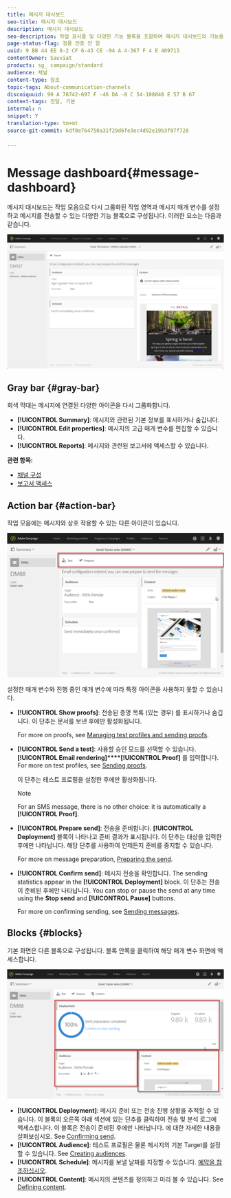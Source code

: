 ```yaml
---
title: 메시지 대시보드
seo-title: 메시지 대시보드
description: 메시지 대시보드
seo-description: 작업 표시줄 및 다양한 기능 블록을 포함하여 메시지 대시보드의 기능을 살펴볼 수 있습니다.
page-status-flag: 정품 인증 안 함
uuid: 9 BB 44 EE 8-2 CF 6-43 CE -94 A 4-367 F 4 E 469713
contentOwner: Sauviat
products: sg_ campaign/standard
audience: 채널
content-type: 참조
topic-tags: About-communication-channels
discoiquuid: 90 A 78742-697 F -46 DA -8 C 54-108048 E 57 B 67
context-tags: 전달, 기본
internal: n
snippet: Y
translation-type: tm+mt
source-git-commit: 6df0e764750a31f29d6fe3ec4d92e19b3f07f728

---
```



# Message dashboard{#message-dashboard}

메시지 대시보드는 작업 모음으로 다시 그룹화된 작업 영역과 메시지 매개 변수를 설정하고 메시지를 전송할 수 있는 다양한 기능 블록으로 구성됩니다. 이러한 요소는 다음과 같습니다.

![](assets/delivery_dashboard_2.png)

## Gray bar {#gray-bar}

회색 막대는 메시지에 연결된 다양한 아이콘을 다시 그룹화합니다.

* **[!UICONTROL Summary]**: 메시지와 관련된 기본 정보를 표시하거나 숨깁니다.
* **[!UICONTROL Edit properties]**: 메시지의 고급 매개 변수를 편집할 수 있습니다.
* **[!UICONTROL Reports]**: 메시지와 관련된 보고서에 액세스할 수 있습니다.

**관련 항목:**

* [채널 구성](../../administration/using/about-channel-configuration.md)
* [보고서 액세스](../../reporting/using/about-dynamic-reports.md)

## Action bar {#action-bar}

작업 모음에는 메시지와 상호 작용할 수 있는 다른 아이콘이 있습니다.

![](assets/delivery_dashboard_4.png)

설정한 매개 변수와 진행 중인 매개 변수에 따라 특정 아이콘을 사용하지 못할 수 있습니다.

* **[!UICONTROL Show proofs]**: 전송된 증명 목록 (있는 경우) 를 표시하거나 숨깁니다. 이 단추는 문서를 보낸 후에만 활성화됩니다.

   For more on proofs, see [Managing test profiles and sending proofs](../../sending/using/managing-test-profiles-and-sending-proofs.md).

* **[!UICONTROL Send a test]**: 사용할 승인 모드를 선택할 수 있습니다. **[!UICONTROL Email rendering]****[!UICONTROL Proof]** 를 입력합니다. For more on test profiles, see [Sending proofs](../../sending/using/managing-test-profiles-and-sending-proofs.md#sending-proofs).

   이 단추는 테스트 프로필을 설정한 후에만 활성화됩니다.

   >[!NOTE]
   >
   >For an SMS message, there is no other choice: it is automatically a **[!UICONTROL Proof]**.

* **[!UICONTROL Prepare send]**: 전송을 준비합니다. **[!UICONTROL Deployment]** 블록이 나타나고 준비 결과가 표시됩니다. 이 단추는 대상을 입력한 후에만 나타납니다. 해당 단추를 사용하여 언제든지 준비를 중지할 수 있습니다.

   For more on message preparation, [Preparing the send](../../sending/using/preparing-the-send.md).

* **[!UICONTROL Confirm send]**: 메시지 전송을 확인합니다. The sending statistics appear in the **[!UICONTROL Deployment]** block. 이 단추는 전송이 준비된 후에만 나타납니다. You can stop or pause the send at any time using the **Stop send** and **[!UICONTROL Pause]** buttons.

   For more on confirming sending, see [Sending messages](../../sending/using/confirming-the-send.md).

## Blocks {#blocks}

기본 화면은 다른 블록으로 구성됩니다. 블록 안쪽을 클릭하여 해당 매개 변수 화면에 액세스합니다.

![](assets/delivery_dashboard_3.png)

* **[!UICONTROL Deployment]**: 메시지 준비 또는 전송 진행 상황을 추적할 수 있습니다. 이 블록의 오른쪽 아래 섹션에 있는 단추를 클릭하여 전송 및 분석 로그에 액세스합니다. 이 블록은 전송이 준비된 후에만 나타납니다. 에 대한 자세한 내용을 살펴보십시오. See [Confirming send](../../sending/using/confirming-the-send.md).
* **[!UICONTROL Audience]**: 테스트 프로필은 물론 메시지의 기본 Target를 설정할 수 있습니다. See [Creating audiences](../../audiences/using/creating-audiences.md).
* **[!UICONTROL Schedule]**: 메시지를 보낼 날짜를 지정할 수 있습니다. [예약을 참조하십시오](../../sending/using/about-scheduling-messages.md).
* **[!UICONTROL Content]**: 메시지의 콘텐츠를 정의하고 미리 볼 수 있습니다. See [Defining content](../../designing/using/designing-content-in-adobe-campaign.md).

